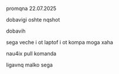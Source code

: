 promqna 22.07.2025

dobavigi oshte nqshot

dobavih

sega veche i ot laptof i ot kompa moga xaha

nau4ix pull komanda

ligavnq malko sega

